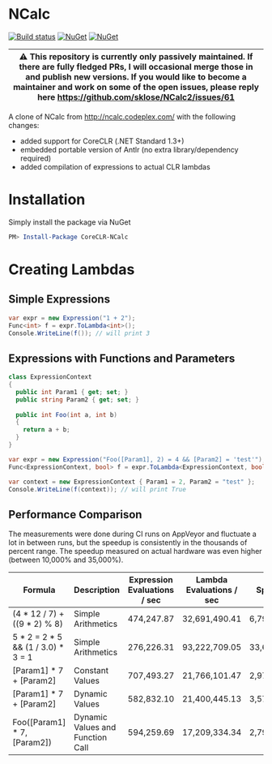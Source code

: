 # NCalc

[![Build status](https://ci.appveyor.com/api/projects/status/ugw4wg1iws3far9m?svg=true)](https://ci.appveyor.com/project/sklose/ncalc2) [![NuGet](https://img.shields.io/nuget/v/CoreCLR-NCalc.svg)](https://www.nuget.org/packages/CoreCLR-NCalc) [![NuGet](https://img.shields.io/nuget/dt/CoreCLR-NCalc.svg)](https://www.nuget.org/packages/CoreCLR-NCalc)

| :warning: This repository is currently only passively maintained. If there are fully fledged PRs, I will occasional merge those in and publish new versions. If you would like to become a maintainer and work on some of the open issues, please reply here https://github.com/sklose/NCalc2/issues/61
| --- |

A clone of NCalc from http://ncalc.codeplex.com/ with the following changes:
- added support for CoreCLR (.NET Standard 1.3+)
- embedded portable version of Antlr (no extra library/dependency required)
- added compilation of expressions to actual CLR lambdas

# Installation

Simply install the package via NuGet

```powershell
PM> Install-Package CoreCLR-NCalc
```

# Creating Lambdas

## Simple Expressions

```csharp
var expr = new Expression("1 + 2");
Func<int> f = expr.ToLambda<int>();
Console.WriteLine(f()); // will print 3
```

## Expressions with Functions and Parameters

```csharp
class ExpressionContext
{
  public int Param1 { get; set; }
  public string Param2 { get; set; }
  
  public int Foo(int a, int b)
  {
    return a + b;
  }
}

var expr = new Expression("Foo([Param1], 2) = 4 && [Param2] = 'test'");
Func<ExpressionContext, bool> f = expr.ToLambda<ExpressionContext, bool>();

var context = new ExpressionContext { Param1 = 2, Param2 = "test" };
Console.WriteLine(f(context)); // will print True
```

## Performance Comparison

The measurements were done during CI runs on AppVeyor and fluctuate a lot in between runs, but the speedup is consistently in the thousands of percent range. The speedup measured on actual hardware was even higher (between 10,000% and 35,000%).

| Formula  | Description | Expression Evaluations / sec | Lambda Evaluations / sec | Speedup |
| ------------- | ------------- | ------------- | ------------- | ------------- |
| (4 * 12 / 7) + ((9 * 2) % 8)  | Simple Arithmetics | 474,247.87 | 32,691,490.41 | 6,793.33% |
| 5 * 2 = 2 * 5 && (1 / 3.0) * 3 = 1  | Simple Arithmetics | 276,226.31 | 93,222,709.05 | 33,648.67% |
| [Param1] * 7 + [Param2]  | Constant Values| 707,493.27 | 21,766,101.47 | 2,976.51% |
| [Param1] * 7 + [Param2]  | Dynamic Values | 582,832.10 | 21,400,445.13 | 3,571.80% |
| Foo([Param1] * 7, [Param2])  | Dynamic Values and Function Call | 594,259.69 | 17,209,334.34 | 2,795.93% |
